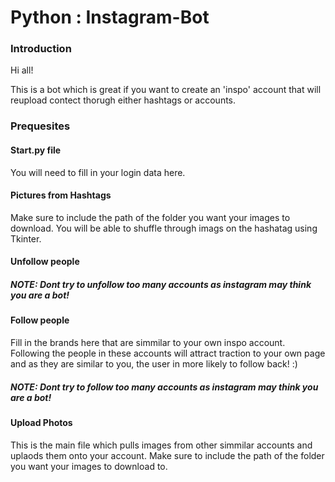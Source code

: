# Python : Instagram-Bot

### Introduction 
Hi all!

This is a bot which is great if you want to create an 'inspo' account that will reupload contect thorugh either hashtags or accounts. 

### Prequesites 
#### Start.py file 
You will need to fill in your login data here. 

#### Pictures from Hashtags 
Make sure to include the path of the folder you want your images to download. You will be able to shuffle through imags on the hashatag using Tkinter.

#### Unfollow people 
##### NOTE: Dont try to unfollow too many accounts as instagram may think you are a bot!

#### Follow people 
Fill in the brands here that are simmilar to your own inspo account. Following the people in these accounts will attract traction to your own page and as they are similar to you, the user in more likely to follow back! :)

##### NOTE: Dont try to follow too many accounts as instagram may think you are a bot!

#### Upload Photos
This is the main file which pulls images from other simmilar accounts and uplaods them onto your account. 
Make sure to include the path of the folder you want your images to download to. 
